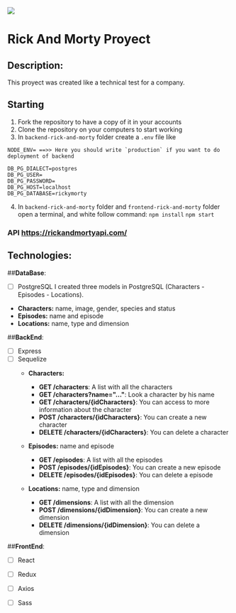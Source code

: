 <p align='left'>
    <img src='https://www.google.com/url?sa=i&url=https%3A%2F%2Fimgur.com%2Fgallery%2FdVswCaP&psig=AOvVaw3oGRNm49Cv4i55N5SI0svj&ust=1642815370122000&source=images&cd=vfe&ved=0CAsQjRxqFwoTCPjUk6jawfUCFQAAAAAdAAAAABAD' </img>
</p>

# Rick And Morty Proyect

## Description:
This proyect was created like a technical test for a company. 

## Starting

 1. Fork the repository to have a copy of it in your accounts
 2. Clone the repository on your computers to start working
 3. In `backend-rick-and-morty` folder create a `.env` file like
 
 ```
NODE_ENV= ==>> Here you should write `production` if you want to do deployment of backend 

DB_PG_DIALECT=postgres
DB_PG_USER=
DB_PG_PASSWORD=
DB_PG_HOST=localhost
DB_PG_DATABASE=rickymorty
```

 4. In `backend-rick-and-morty` folder and `frontend-rick-and-morty` folder open a terminal, and white follow command:
 `npm install`
 `npm start`
 
 ### API https://rickandmortyapi.com/
 
 ## Technologies:
 
 ##__DataBase__: 
 - [ ] PostgreSQL
 I created three models in PostgreSQL (Characters - Episodes - Locations). 
  - __Characters:__ name, image, gender, species and status
  - __Episodes:__ name and episode
  - __Locations:__ name, type and dimension
 
 ##__BackEnd__:  
- [ ] Express
- [ ] Sequelize
  - __Characters:__ 
    - __GET /characters__: A list with all the characters
    - __GET /characters?name="..."__: Look a character by his name
    - __GET /characters/{idCharacters}__: You can access to more information about the character
    - __POST /characters/{idCharacters}__: You can create a new character
    - __DELETE /characters/{idCharacters}__: You can delete a character

  - __Episodes:__ name and episode
    - __GET /episodes__: A list with all the episodes
    - __POST /episodes/{idEpisodes}__: You can create a new episode
    - __DELETE /episodes/{idEpisodes}__: You can delete a episode
    
  - __Locations:__ name, type and dimension
    - __GET /dimensions__: A list with all the dimension
    - __POST /dimensions/{idDimension}__: You can create a new dimension
    - __DELETE /dimensions/{idDimension}__: You can delete a dimension
 
 ##__FrontEnd__: 
- [ ] React
- [ ] Redux
- [ ] Axios
- [ ] Sass

